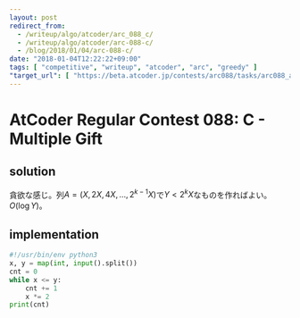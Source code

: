 ```yaml
---
layout: post
redirect_from:
  - /writeup/algo/atcoder/arc_088_c/
  - /writeup/algo/atcoder/arc-088-c/
  - /blog/2018/01/04/arc-088-c/
date: "2018-01-04T12:22:22+09:00"
tags: [ "competitive", "writeup", "atcoder", "arc", "greedy" ]
"target_url": [ "https://beta.atcoder.jp/contests/arc088/tasks/arc088_a" ]
---
```


# AtCoder Regular Contest 088: C - Multiple Gift

## solution

貪欲な感じ。列$A = (X, 2X, 4X, \dots, 2^{k-1}X)$で$Y \lt 2^kX$なものを作ればよい。$O(\log Y)$。

## implementation

``` python
#!/usr/bin/env python3
x, y = map(int, input().split())
cnt = 0
while x <= y:
    cnt += 1
    x *= 2
print(cnt)
```
